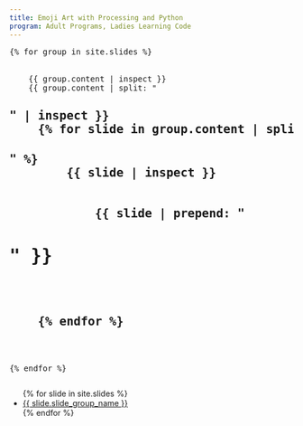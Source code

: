 ```yaml
---
title: Emoji Art with Processing and Python
program: Adult Programs, Ladies Learning Code
---
```


<main>

<section id="slide-content">
<pre>
{% for group in site.slides %}

<section class="slide-group">
    {{ group.content | inspect }}
    {{ group.content | split: "<h2>" | inspect }}
    {% for slide in group.content | split: "<h2>" %}
        {{ slide | inspect }}
        <article class="slide">
            {{ slide | prepend: "<h2>" }}
        </article>
    {% endfor %}
</section>

{% endfor %}
</pre>
</section>

<section id="slide-navigation">
<ul>
{% for slide in site.slides %}
    <li><a href="#{{ slide.slide_group_name | slugify }}">{{ slide.slide_group_name }}</a></li>
{% endfor %}
</ul>
</section>

</main>